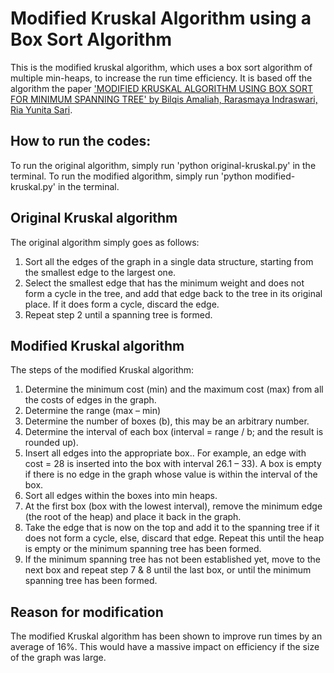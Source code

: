 # Modified Kruskal Algorithm using a Box Sort Algorithm

This is the modified kruskal algorithm, which uses a box sort algorithm of multiple min-heaps, to increase the run time efficiency. It is based off the algorithm the paper ['MODIFIED KRUSKAL ALGORITHM USING BOX SORT FOR MINIMUM SPANNING TREE' by Bilqis Amaliah, Rarasmaya Indraswari, Ria Yunita Sari](https://www.researchgate.net/publication/332978142_MODIFIED_KRUSKAL_ALGORITHM_USING_BOX_SORT_FOR_MINIMUM_SPANNING_TREE).

## How to run the codes:
To run the original algorithm, simply run 'python original-kruskal.py' in the terminal.
To run the modified algorithm, simply run 'python modified-kruskal.py' in the terminal.

## Original Kruskal algorithm
The original algorithm simply goes as follows:
1. Sort all the edges of the graph in a single data structure, starting from the smallest edge to the largest one. 
2. Select the smallest edge that has the minimum weight and does not form a cycle in the tree, and add that edge back to the tree in its original place. If it does form a cycle, discard the edge.
3. Repeat step 2 until a spanning tree is formed.

## Modified Kruskal algorithm
The steps of the modified Kruskal algorithm:
1. Determine the minimum cost (min) and the maximum cost (max) from all the costs of edges in the graph.
2. Determine the range (max – min)
3. Determine the number of boxes (b), this may be an arbitrary number.
4. Determine the interval of each box (interval = range / b; and the result is rounded up).
5. Insert all edges into the appropriate box.. For example, an edge with cost = 28 is inserted into the box with interval 26.1 – 33). A box is empty if there is no edge in the graph whose value is within the interval of the box.
6. Sort all edges within the boxes into min heaps.
7. At the first box (box with the lowest interval), remove the minimum edge (the root of the heap) and place it back in the graph.
8. Take the edge that is now on the top and add it to the spanning tree if it does not form a cycle, else, discard that edge. Repeat this until the heap is empty or the minimum spanning tree has been formed.
9. If the minimum spanning tree has not been established yet, move to the next box and repeat step 7 & 8 until the last box, or until the minimum spanning tree has been formed.

## Reason for modification
The modified Kruskal algorithm has been shown to improve run times by an average of 16%. This would have a massive impact on efficiency if the size of the graph was large. 
